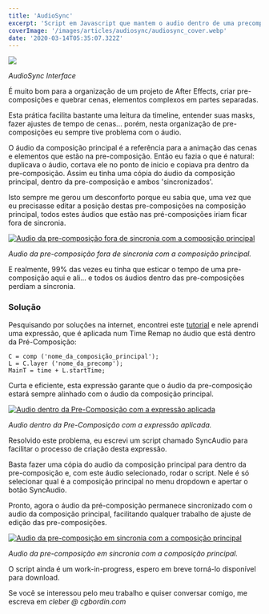 ```yaml
---
title: 'AudioSync'
excerpt: 'Script em Javascript que mantem o audio dentro de uma precomp, sincronizado com o tempo da comp principal.'
coverImage: '/images/articles/audiosync/audiosync_cover.webp'
date: '2020-03-14T05:35:07.322Z'
---
```


<a href="https://www.cgbordin.com/images/articles/audiosync/audiosync_interface.webp#width_auto" target="_blank">
<img src="/images/articles/audiosync/audiosync_interface.webp#width_auto alt="AudioSync Interface" />
</a>

*AudioSync Interface*

É muito bom para a organização de um projeto de After Effects, criar pre-composições e quebrar cenas, elementos complexos em partes separadas. 

Esta prática facilita bastante uma leitura da timeline, entender suas masks, fazer ajustes de tempo de cenas... porém, nesta organização de pre-composições eu sempre tive problema com o áudio. 

O áudio da composição principal é a referência para a animação das cenas e elementos que estão na pre-composição. Então eu fazia o que é natural: duplicava o áudio, cortava ele no ponto de inicio e copiava pra dentro da pre-composição. Assim eu tinha uma cópia do áudio da composição principal, dentro da pre-composição e ambos 'sincronizados'.

Isto sempre me gerou um desconforto porque eu sabia que, uma vez que eu precisasse editar a posição destas pre-composições na composição principal, todos estes áudios que estão nas pré-composições iriam ficar fora de sincronia.

<a href="https://www.cgbordin.com/images/articles/audiosync/audiosync_precomp.gif" target="_blank">
<img src="/images/articles/audiosync/audiosync_precomp.gif" alt="Audio da pre-composição fora de sincronia com a composição principal" />
</a>

*Audio da pre-composição fora de sincronia com a composição principal.*

E realmente, 99% das vezes eu tinha que esticar o tempo de uma pre-composição aqui e ali... e todos os áudios dentro das pre-composições perdiam a sincronia.

### Solução

Pesquisando por soluções na internet, encontrei este <a href="https://www.youtube.com/watch?v=uEkMQo1CfXs" target="_blank">tutorial</a> e nele aprendi uma expressão, que é aplicada num Time Remap no áudio que está dentro da Pré-Composição:

```
C = comp ('nome_da_composição_principal');
L = C.layer ('nome_da_precomp');
MainT = time + L.startTime;
```

Curta e eficiente, esta expressão garante que o áudio da pre-composição estará sempre alinhado com o áudio da composição principal.

<a href="https://www.cgbordin.com/images/articles/audiosync/audiosync_precomp_com_expression.webp" target="_blank">
<img src="/images/articles/audiosync/audiosync_precomp_com_expression.webp" alt="Audio dentro da Pre-Composição com a expressão aplicada" />
</a>

*Audio dentro da Pre-Composição com a expressão aplicada.*

Resolvido este problema, eu escrevi um script chamado SyncAudio para facilitar o processo de criação desta expressão.

Basta fazer uma cópia do audio da composição principal para dentro da pre-composição e, com este áudio selecionado, rodar o script.
Nele é só selecionar qual é a composição principal no menu dropdown e apertar o botão SyncAudio.

Pronto, agora o áudio da pré-composição permanece sincronizado com o audio da composição principal, facilitando qualquer trabalho de ajuste de edição das pre-composições.

<a href="https://www.cgbordin.com/images/articles/audiosync/audiosync_precomp_finalizada.gif" target="_blank">
<img src="/images/articles/audiosync/audiosync_precomp_finalizada.gif" alt="Audio da pre-composição em sincronia com a composição principal" />
</a>

*Audio da pre-composição em sincronia com a composição principal.*

O script ainda é um work-in-progress, espero em breve torná-lo disponível para download.

Se você se interessou pelo meu trabalho e quiser conversar comigo, me escreva em *cleber @ cgbordin.com*